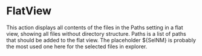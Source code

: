 # FlatView #
This action displays all contents of the files in the Paths setting in a flat view, showing all files without directory structure. Paths is a list of paths that should be added to the flat view. The placeholder ${SelNM} is probably the most used one here for the selected files in explorer.